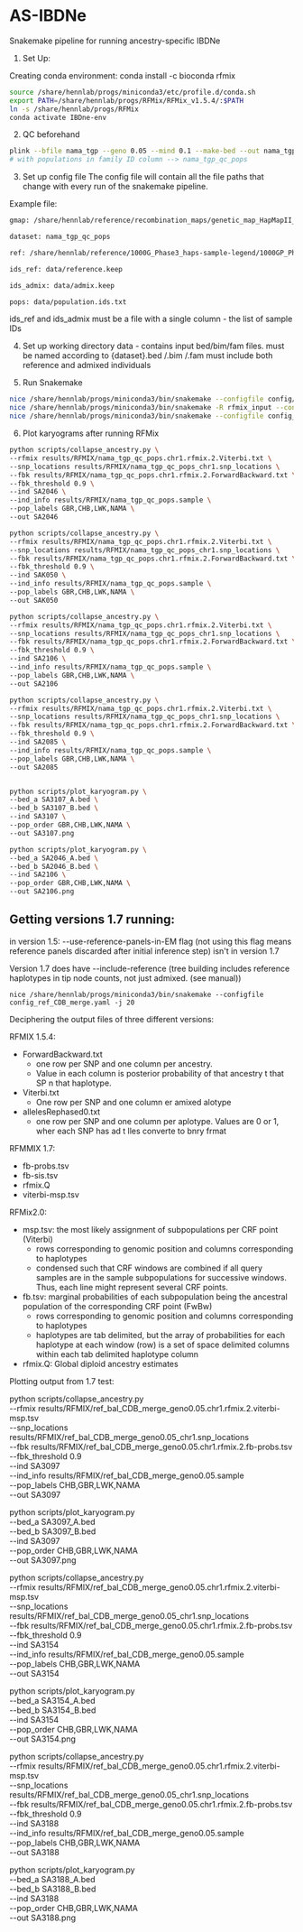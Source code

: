# AS-IBDNe
Snakemake pipeline for running ancestry-specific IBDNe


1. Set Up:

Creating conda environment:
conda install -c bioconda rfmix

```bash
source /share/hennlab/progs/miniconda3/etc/profile.d/conda.sh
export PATH=/share/hennlab/progs/RFMix/RFMix_v1.5.4/:$PATH
ln -s /share/hennlab/progs/RFMix
conda activate IBDne-env
```


2. QC beforehand
```bash
plink --bfile nama_tgp --geno 0.05 --mind 0.1 --make-bed --out nama_tgp_qc
# with populations in family ID column --> nama_tgp_qc_pops
```

3. Set up config file
The config file will contain all the file paths that change with every run of the snakemake pipeline.

Example file:
```bash
gmap: /share/hennlab/reference/recombination_maps/genetic_map_HapMapII_GRCh37/

dataset: nama_tgp_qc_pops

ref: /share/hennlab/reference/1000G_Phase3_haps-sample-legend/1000GP_Phase3/1000GP_Phase3

ids_ref: data/reference.keep

ids_admix: data/admix.keep

pops: data/population.ids.txt
```

ids_ref and ids_admix must be a file with a single column - the list of sample IDs

4. Set up working directory
data - contains input bed/bim/fam files. must be named according to {dataset}.bed /.bim /.fam
  must include both reference and admixed individuals

5. Run Snakemake

```bash
nice /share/hennlab/progs/miniconda3/bin/snakemake --configfile config/config.yaml -j 20
nice /share/hennlab/progs/miniconda3/bin/snakemake -R rfmix_input --configfile config/config.yaml -j 20
nice /share/hennlab/progs/miniconda3/bin/snakemake --configfile config_ref_CDB_merge.yaml -j 20
```

6. Plot karyograms after running RFMix

```bash
python scripts/collapse_ancestry.py \
--rfmix results/RFMIX/nama_tgp_qc_pops.chr1.rfmix.2.Viterbi.txt \
--snp_locations results/RFMIX/nama_tgp_qc_pops_chr1.snp_locations \
--fbk results/RFMIX/nama_tgp_qc_pops.chr1.rfmix.2.ForwardBackward.txt \
--fbk_threshold 0.9 \
--ind SA2046 \
--ind_info results/RFMIX/nama_tgp_qc_pops.sample \
--pop_labels GBR,CHB,LWK,NAMA \
--out SA2046

python scripts/collapse_ancestry.py \
--rfmix results/RFMIX/nama_tgp_qc_pops.chr1.rfmix.2.Viterbi.txt \
--snp_locations results/RFMIX/nama_tgp_qc_pops_chr1.snp_locations \
--fbk results/RFMIX/nama_tgp_qc_pops.chr1.rfmix.2.ForwardBackward.txt \
--fbk_threshold 0.9 \
--ind SAK050 \
--ind_info results/RFMIX/nama_tgp_qc_pops.sample \
--pop_labels GBR,CHB,LWK,NAMA \
--out SAK050

python scripts/collapse_ancestry.py \
--rfmix results/RFMIX/nama_tgp_qc_pops.chr1.rfmix.2.Viterbi.txt \
--snp_locations results/RFMIX/nama_tgp_qc_pops_chr1.snp_locations \
--fbk results/RFMIX/nama_tgp_qc_pops.chr1.rfmix.2.ForwardBackward.txt \
--fbk_threshold 0.9 \
--ind SA2106 \
--ind_info results/RFMIX/nama_tgp_qc_pops.sample \
--pop_labels GBR,CHB,LWK,NAMA \
--out SA2106

python scripts/collapse_ancestry.py \
--rfmix results/RFMIX/nama_tgp_qc_pops.chr1.rfmix.2.Viterbi.txt \
--snp_locations results/RFMIX/nama_tgp_qc_pops_chr1.snp_locations \
--fbk results/RFMIX/nama_tgp_qc_pops.chr1.rfmix.2.ForwardBackward.txt \
--fbk_threshold 0.9 \
--ind SA2085 \
--ind_info results/RFMIX/nama_tgp_qc_pops.sample \
--pop_labels GBR,CHB,LWK,NAMA \
--out SA2085


python scripts/plot_karyogram.py \
--bed_a SA3107_A.bed \
--bed_b SA3107_B.bed \
--ind SA3107 \
--pop_order GBR,CHB,LWK,NAMA \
--out SA3107.png

python scripts/plot_karyogram.py \
--bed_a SA2046_A.bed \
--bed_b SA2046_B.bed \
--ind SA2106 \
--pop_order GBR,CHB,LWK,NAMA \
--out SA2106.png


```

## Getting versions 1.7 running:

in version 1.5: --use-reference-panels-in-EM flag (not using this flag means reference panels discarded after initial inference step) isn't in version 1.7

Version 1.7 does have --include-reference (tree building includes reference haplotypes in tip node counts, not just admixed. (see manual))

```
nice /share/hennlab/progs/miniconda3/bin/snakemake --configfile config_ref_CDB_merge.yaml -j 20
```


Deciphering the output files of three different versions:

RFMIX 1.5.4:
- ForwardBackward.txt
    - one row per SNP and one column per ancestry.
    - Value in each column is posteriorprobability of that ancestryt that SPn that haplotype.
- Viterbi.txt
    - One rowper SNP and one columner amixedalotype
- allelesRephased0.txt
    - one rowper SNP and one column peraplotype. Values are 0or1, wher each SNP hasad tllesconverte to bnry frmat

RFMMIX 1.7:
- fb-probs.tsv
- fb-sis.tsv
- rfmix.Q
- viterbi-msp.tsv

RFMix2.0:
- msp.tsv: the most likely assignment of subpopulations per CRF point (Viterbi)
    - rows corresponding to genomic position and columns corresponding to haplotypes
    - condensed such that CRF windows are combined if all query samples are in the sample subpopulations for successive windows. Thus, each line might represent several CRF points.
- fb.tsv: marginal probabilities of each subpopulation being the ancestral population of the corresponding CRF point (FwBw)
    - rows corresponding to genomic position and columns corresponding to haplotypes
    - haplotypes are tab delimited, but the array of probabilities for each haplotype at each window (row) is a set of space delimited columns within each tab delimited haplotype   column
- rfmix.Q: Global diploid ancestry estimates




Plotting output from 1.7 test:

python scripts/collapse_ancestry.py \
--rfmix results/RFMIX/ref_bal_CDB_merge_geno0.05.chr1.rfmix.2.viterbi-msp.tsv \
--snp_locations results/RFMIX/ref_bal_CDB_merge_geno0.05_chr1.snp_locations \
--fbk results/RFMIX/ref_bal_CDB_merge_geno0.05.chr1.rfmix.2.fb-probs.tsv \
--fbk_threshold 0.9 \
--ind SA3097 \
--ind_info results/RFMIX/ref_bal_CDB_merge_geno0.05.sample \
--pop_labels CHB,GBR,LWK,NAMA \
--out SA3097

python scripts/plot_karyogram.py \
--bed_a SA3097_A.bed \
--bed_b SA3097_B.bed \
--ind SA3097 \
--pop_order CHB,GBR,LWK,NAMA \
--out SA3097.png


python scripts/collapse_ancestry.py \
--rfmix results/RFMIX/ref_bal_CDB_merge_geno0.05.chr1.rfmix.2.viterbi-msp.tsv \
--snp_locations results/RFMIX/ref_bal_CDB_merge_geno0.05_chr1.snp_locations \
--fbk results/RFMIX/ref_bal_CDB_merge_geno0.05.chr1.rfmix.2.fb-probs.tsv \
--fbk_threshold 0.9 \
--ind SA3154 \
--ind_info results/RFMIX/ref_bal_CDB_merge_geno0.05.sample \
--pop_labels CHB,GBR,LWK,NAMA \
--out SA3154

python scripts/plot_karyogram.py \
--bed_a SA3154_A.bed \
--bed_b SA3154_B.bed \
--ind SA3154 \
--pop_order CHB,GBR,LWK,NAMA \
--out SA3154.png

python scripts/collapse_ancestry.py \
--rfmix results/RFMIX/ref_bal_CDB_merge_geno0.05.chr1.rfmix.2.viterbi-msp.tsv \
--snp_locations results/RFMIX/ref_bal_CDB_merge_geno0.05_chr1.snp_locations \
--fbk results/RFMIX/ref_bal_CDB_merge_geno0.05.chr1.rfmix.2.fb-probs.tsv \
--fbk_threshold 0.9 \
--ind SA3188 \
--ind_info results/RFMIX/ref_bal_CDB_merge_geno0.05.sample \
--pop_labels CHB,GBR,LWK,NAMA \
--out SA3188

python scripts/plot_karyogram.py \
--bed_a SA3188_A.bed \
--bed_b SA3188_B.bed \
--ind SA3188 \
--pop_order CHB,GBR,LWK,NAMA \
--out SA3188.png
